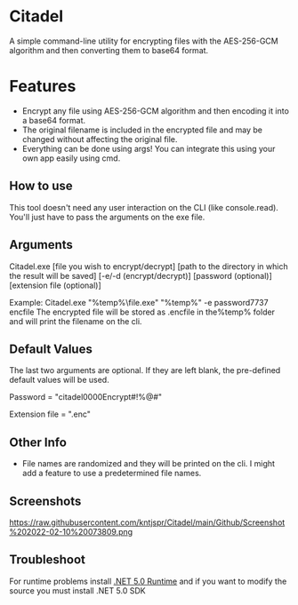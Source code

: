 # Citadel
A simple command-line utility for encrypting files with the AES-256-GCM algorithm and then converting them to base64 format. 

# Features
- Encrypt any file using AES-256-GCM algorithm and then encoding it into a base64 format.
- The original filename is included in the encrypted file and may be changed without affecting the original file. 
- Everything can be done using args! You can integrate this using your own app easily using cmd.


## How to use
This tool doesn't need any user interaction on the CLI (like console.read). You'll just have to pass the arguments on the exe file.

## Arguments

Citadel.exe [file you wish to encrypt/decrypt]  [path to the directory in which the result will be saved] [-e/-d (encrypt/decrypt)] [password (optional)] [extension file (optional)]

Example:
Citadel.exe "%temp%\\file.exe" "%temp%" -e password7737 encfile
The encrypted file will be stored as .encfile in the%temp% folder and will print the filename on the cli. 

## Default Values
The last two arguments are optional.
If they are left blank, the pre-defined default values will be used. 

Password = "citadel0000Encrypt#!%@#"

Extension file = ".enc"

## Other Info
- File names are randomized and they will be printed on the cli. I might add a feature to use a predetermined file names.

## Screenshots
https://raw.githubusercontent.com/kntjspr/Citadel/main/Github/Screenshot%202022-02-10%20073809.png

## Troubleshoot
For runtime problems install [.NET 5.0 Runtime](https://dotnet.microsoft.com/en-us/download/dotnet/5.0) 
and if you want to modify the source you must install .NET 5.0 SDK
